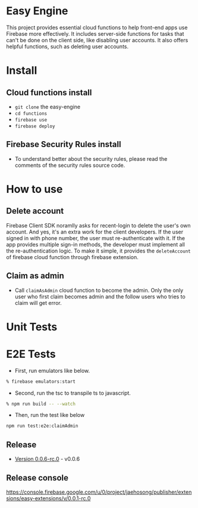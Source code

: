 # Easy Engine

This project provides essential cloud functions to help front-end apps use Firebase more effectively. It includes server-side functions for tasks that can't be done on the client side, like disabling user accounts. It also offers helpful functions, such as deleting user accounts.


# Install


## Cloud functions install

- `git clone` the easy-engine
- `cd functions`
- `firebase use`
- `firebase deploy`

## Firebase Security Rules install

- To understand better about the security rules, please read the comments of the security rules source code.



# How to use

## Delete account

Firebase Client SDK noramlly asks for recent-login to delete the user's own account. And yes, it's an extra work for the client developers. If the user signed in with phone number, the user must re-authenticate with it. If the app provides multiple sign-in methods, the developer must implement all the re-authentication logic. To make it simple, it provides the `deleteAccount` of firebase cloud function through firebase extension.




## Claim as admin

- Call `claimAsAdmin` cloud function to become the admin. Only the only user who first claim becomes admin and the follow users who tries to claim will get error.



# Unit Tests

# E2E Tests

- First, run emulators like below.

```sh
% firebase emulators:start
```

- Second, run the tsc to transpile ts to javascript.

```sh
% npm run build -- --watch
```

- Then, run the test like below

```sh
npm run test:e2e:claimAdmin
```


## Release

- [Version 0.0.6-rc.0](https://console.firebase.google.com/project/_/extensions/install?ref=jaehosong/easy-extensions@0.0.6-rc.0) - v0.0.6





## Release console

https://console.firebase.google.com/u/0/project/jaehosong/publisher/extensions/easy-extensions/v/0.0.1-rc.0

